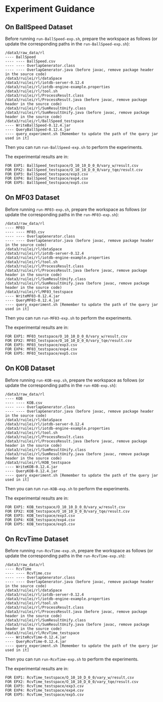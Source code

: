 # Experiment Guidance
## On BallSpeed Dataset
Before running `run-BallSpeed-exp.sh`, prepare the workspace as follows 
(or update the corresponding paths in the `run-BallSpeed-exp.sh`):
```
/data3/raw_data/rl
---- BallSpeed
---- ---- BallSpeed.csv
---- ---- OverlapGenerator.class
---- ---- OverlapGenerator.java (before javac, remove package header in the source code)
/data3/ruilei/rl/dataSpace
/data3/ruilei/rl/iotdb-server-0.12.4
/data3/ruilei/rl/iotdb-engine-example.properties
/data3/ruilei/rl/tool.sh
/data3/ruilei/rl/ProcessResult.class
/data3/ruilei/rl/ProcessResult.java (before javac, remove package header in the source code)
/data3/ruilei/rl/SumResultUnify.class
/data3/ruilei/rl/SumResultUnify.java (before javac, remove package header in the source code)
/data3/ruilei/rl/BallSpeed_testspace
---- WriteBallSpeed-0.12.4.jar
---- QueryBallSpeed-0.12.4.jar
---- query_experiment.sh [Remember to update the path of the query jar used in it]
```

Then you can run `run-BallSpeed-exp.sh` to perform the experiments.

The experimental results are in:
```
FOR EXP1: BallSpeed_testspace/O_10_10_D_0_0/vary_w/result.csv
FOR EPX2: BallSpeed_testspace/O_10_10_D_0_0/vary_tqe/result.csv
FOR EXP3: BallSpeed_testspace/exp3.csv
FOR EXP4: BallSpeed_testspace/exp4.csv
FOR EXP5: BallSpeed_testspace/exp5.csv
```

## On MF03 Dataset
Before running `run-MF03-exp.sh`, prepare the workspace as follows 
(or update the corresponding paths in the `run-MF03-exp.sh`):
```
/data3/raw_data/rl
---- MF03
---- ---- MF03.csv
---- ---- OverlapGenerator.class
---- ---- OverlapGenerator.java (before javac, remove package header in the source code)
/data3/ruilei/rl/dataSpace
/data3/ruilei/rl/iotdb-server-0.12.4
/data3/ruilei/rl/iotdb-engine-example.properties
/data3/ruilei/rl/tool.sh
/data3/ruilei/rl/ProcessResult.class
/data3/ruilei/rl/ProcessResult.java (before javac, remove package header in the source code)
/data3/ruilei/rl/SumResultUnify.class
/data3/ruilei/rl/SumResultUnify.java (before javac, remove package header in the source code)
/data3/ruilei/rl/MF03_testspace
---- WriteMF03-0.12.4.jar
---- QueryMF03-0.12.4.jar
---- query_experiment.sh [Remember to update the path of the query jar used in it]
```

Then you can run `run-MF03-exp.sh` to perform the experiments.

The experimental results are in:
```
FOR EXP1: MF03_testspace/O_10_10_D_0_0/vary_w/result.csv
FOR EPX2: MF03_testspace/O_10_10_D_0_0/vary_tqe/result.csv
FOR EXP3: MF03_testspace/exp3.csv
FOR EXP4: MF03_testspace/exp4.csv
FOR EXP5: MF03_testspace/exp5.csv
```

## On KOB Dataset
Before running `run-KOB-exp.sh`, prepare the workspace as follows 
(or update the corresponding paths in the `run-KOB-exp.sh`):
```
/data3/raw_data/rl
---- KOB
---- ---- KOB.csv
---- ---- OverlapGenerator.class
---- ---- OverlapGenerator.java (before javac, remove package header in the source code)
/data3/ruilei/rl/dataSpace
/data3/ruilei/rl/iotdb-server-0.12.4
/data3/ruilei/rl/iotdb-engine-example.properties
/data3/ruilei/rl/tool.sh
/data3/ruilei/rl/ProcessResult.class
/data3/ruilei/rl/ProcessResult.java (before javac, remove package header in the source code)
/data3/ruilei/rl/SumResultUnify.class
/data3/ruilei/rl/SumResultUnify.java (before javac, remove package header in the source code)
/data3/ruilei/rl/KOB_testspace
---- WriteKOB-0.12.4.jar
---- QueryKOB-0.12.4.jar
---- query_experiment.sh [Remember to update the path of the query jar used in it]
```

Then you can run `run-KOB-exp.sh` to perform the experiments.

The experimental results are in:
```
FOR EXP1: KOB_testspace/O_10_10_D_0_0/vary_w/result.csv
FOR EPX2: KOB_testspace/O_10_10_D_0_0/vary_tqe/result.csv
FOR EXP3: KOB_testspace/exp3.csv
FOR EXP4: KOB_testspace/exp4.csv
FOR EXP5: KOB_testspace/exp5.csv
```

## On RcvTime Dataset
Before running `run-RcvTime-exp.sh`, prepare the workspace as follows 
(or update the corresponding paths in the `run-RcvTime-exp.sh`):
```
/data3/raw_data/rl
---- RcvTime
---- ---- RcvTime.csv
---- ---- OverlapGenerator.class
---- ---- OverlapGenerator.java (before javac, remove package header in the source code)
/data3/ruilei/rl/dataSpace
/data3/ruilei/rl/iotdb-server-0.12.4
/data3/ruilei/rl/iotdb-engine-example.properties
/data3/ruilei/rl/tool.sh
/data3/ruilei/rl/ProcessResult.class
/data3/ruilei/rl/ProcessResult.java (before javac, remove package header in the source code)
/data3/ruilei/rl/SumResultUnify.class
/data3/ruilei/rl/SumResultUnify.java (before javac, remove package header in the source code)
/data3/ruilei/rl/RcvTime_testspace
---- WriteRcvTime-0.12.4.jar
---- QueryRcvTime-0.12.4.jar
---- query_experiment.sh [Remember to update the path of the query jar used in it]
```

Then you can run `run-RcvTime-exp.sh` to perform the experiments.

The experimental results are in:
```
FOR EXP1: RcvTime_testspace/O_10_10_D_0_0/vary_w/result.csv
FOR EPX2: RcvTime_testspace/O_10_10_D_0_0/vary_tqe/result.csv
FOR EXP3: RcvTime_testspace/exp3.csv
FOR EXP4: RcvTime_testspace/exp4.csv
FOR EXP5: RcvTime_testspace/exp5.csv
```

